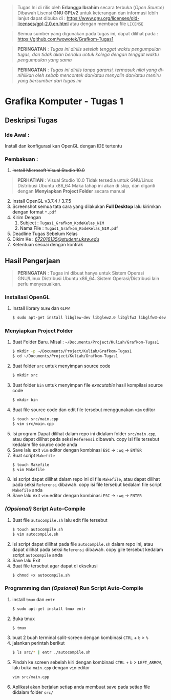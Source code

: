 > Tugas Ini di rilis oleh 
> **Erlangga Ibrahim** secara terbuka (*Open Source*)
> Dibawah Lisensi **GNU GPLv2**
> untuk keterangan dan informasi lebih lanjut dapat dibuka di : https://www.gnu.org/licenses/old-licenses/gpl-2.0.en.html
> atau dengan membaca file `LICENSE`

> Semua sumber yang digunakan pada tugas ini, dapat dilihat pada :
> https://github.com/wowotek/Grafkom-Tugas1

> **PERINGATAN** : *Tugas ini dirilis setelah tenggat waktu pengumpulan tugas, dan tidak akan berlaku untuk kolega dengan tenggat waktu pengumpulan yang sama*

> **PERINGATAN** : *Tugas ini dirilis tanpa garansi, termasuk nilai yang di-nihilkan oleh sebab mencontek dan/atau menyalin dan/atau meniru yang bersumber dari tugas ini*
# Grafika Komputer - Tugas 1

## Deskripsi Tugas

### Ide Awal : 
Install dan konfigurasi kan OpenGL dengan IDE tertentu
### Pembakuan :
1. ~~Install Microsoft Visual Studio 10.0~~
> **PERHATIAN** : Visual Studio 10.0 Tidak tersedia untuk GNU/Linux Distribusi Ubuntu x86_64
> Maka tahap ini akan di skip, dan diganti dengan **Menyiapkan Project Folder** secara manual
2. Install OpenGL v3.7.4 / 3.7.5
3. Screenshot semua tata cara yang dilakukan **Full Desktop** lalu kirimkan dengan format `*.pdf`
4. Kirim Dengan
    1. Subject : `Tugas1_Grafkom_KodeKelas_NIM`
    2. Nama File : `Tugas1_Grafkom_KodeKelas_NIM.pdf`
5. Deadline Tugas Sebelum Kelas
6. Dikim Ke : *672016135@student.uksw.edu*
7. Ketentuan sesuai dengan kontrak

## Hasil Pengerjaan
> **PERINGATAN** : Tugas ini dibuat hanya untuk Sistem Operasi GNU/Linux Distribusi Ubuntu x86_64. Sistem Operasi/Distribusi lain perlu menyesuaikan.
### Installasi OpenGL
1. Install library `GLEW` dan `GLFW`
    ```bash
    $ sudo apt-get install libglew-dev libglew2.0 libglfw3 libglfw3-dev
    ```

### Menyiapkan Project Folder
1. Buat Folder Baru. Misal : `~/Documents/Project/Kuliah/Grafkom-Tugas1`
    ```bash
    $ mkdir -p ~/Documents/Project/Kuliah/Grafkom-Tugas1
    $ cd ~/Documents/Project/Kuliah/Grafkom-Tugas1
    ```
2. Buat folder `src` untuk menyimpan source code
    ```bash
    $ mkdir src
    ```
3. Buat folder `bin` untuk menyimpan file _executable_ hasil kompilasi source code
    ```bash
    $ mkdir bin
    ```
4. Buat file source code dan edit file tersebut menggunakan `vim` editor
    ```bash
    $ touch src/main.cpp
    $ vim src/main.cpp
    ```
5. Isi program Dapat dilihat dalam repo ini didalam folder `src/main.cpp`, atau dapat dilihat pada seksi `Referensi` dibawah. copy isi file tersebut kedalam file source code anda
6. Save lalu exit `vim` editor dengan kombinasi `ESC` -> `:wq` -> `ENTER`
7. Buat script `Makefile`
    ```bash
    $ touch Makefile
    $ vim Makefile
    ```
8. Isi script dapat dilihat dalam repo ini di file `Makefile`,  atau dapat dilihat pada seksi `Referensi` dibawah. copy isi file tersebut kedalam file script `Makefile` anda
9. Save lalu exit `vim` editor dengan kombinasi `ESC` -> `:wq` -> `ENTER`

### _(Opsional)_ Script Auto-Compile
1. Buat file `autocompile.sh` lalu edit file tersebut
    ```bash
    $ touch autocompile.sh
    $ vim autocompile.sh
    ```
2. isi script dapat dilihat pada file `autocompile.sh` dalam repo ini, atau dapat dilihat pada seksi `Referensi` dibawah. copy gile tersebut kedalam script `autocompile` anda
3. Save lalu Exit
4. Buat file tersebut agar dapat di eksekusi
    ```bash
    $ chmod +x autocompile.sh
    ```
### Programming dan _(Opsional)_ Run Script Auto-Compile
1. install `tmux` dan `entr`
    ```bash
    $ sudo apt-get install tmux entr
    ```
2. Buka tmux
    ```bash
    $ tmux
    ```
3. buat 2 buah terminal split-screen dengan kombinasi `CTRL` + `b` > `%`
4. jalankan perintah berikut
    ```bash
    $ ls src/* | entr ./autocompile.sh
    ```
5. Pindah ke screen sebelah kiri dengan kombinasi `CTRL` + `b` > `LEFT_ARROW`, lalu buka `main.cpp` dengan `vim` editor
    ```bash
    vim src/main.cpp
    ```
6. Aplikasi akan berjalan setiap anda membuat save pada setiap file didalam folder `src/`